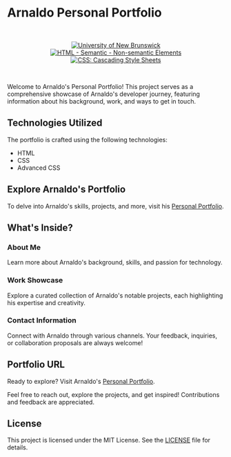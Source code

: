 # Arnaldo Personal Portfolio

<br/>
<p align="center">
    <a href="https://unb.ca/cel/bootcamps/coding.html">
        <img alt="University of New Brunswick" src="https://img.shields.io/static/v1.svg?label=bootcamp&message=UNB&color=red" /></a>
    <a href="https://developer.mozilla.org/en-US/docs/Web/HTML/Element" >
        <img alt="HTML - Semantic - Non-semantic Elements" src="https://img.shields.io/static/v1.svg?label=HTML&message=elements&color=blue" /></a>
    <a href="[https://developer.mozilla.org/en-US/docs/Web/CSS](https://developer.mozilla.org/en-US/docs/Web/CSS)" >
        <img alt="CSS: Cascading Style Sheets" src="https://img.shields.io/static/v1.svg?label=CSS&message=advanced&color=yellow" /></a>
</p>
<br/>

Welcome to Arnaldo's Personal Portfolio! This project serves as a comprehensive showcase of Arnaldo's developer journey, featuring information about his background, work, and ways to get in touch.

## Technologies Utilized

The portfolio is crafted using the following technologies:

- HTML
- CSS
- Advanced CSS

## Explore Arnaldo's Portfolio

To delve into Arnaldo's skills, projects, and more, visit his [Personal Portfolio][portfolio].

## What's Inside?

### About Me

Learn more about Arnaldo's background, skills, and passion for technology.

### Work Showcase

Explore a curated collection of Arnaldo's notable projects, each highlighting his expertise and creativity.

### Contact Information

Connect with Arnaldo through various channels. Your feedback, inquiries, or collaboration proposals are always welcome!

## Portfolio URL

Ready to explore? Visit Arnaldo's [Personal Portfolio][portfolio].

Feel free to reach out, explore the projects, and get inspired! Contributions and feedback are appreciated.

## License

This project is licensed under the MIT License. See the [LICENSE][MIT] file for details.

[portfolio]: <https://naturuplift.github.io/ArnaldoPortfolio/>
[MIT]: <https://github.com/naturuplift/password-generator/blob/main/LICENSE>
